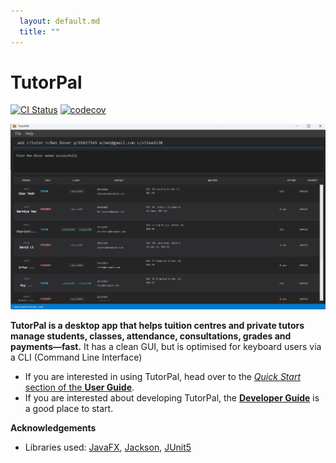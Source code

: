 ```yaml
---
  layout: default.md
  title: ""
---
```


# TutorPal

[![CI Status](https://github.com/se-edu/addressbook-level3/workflows/Java%20CI/badge.svg)](https://github.com/se-edu/addressbook-level3/actions)
[![codecov](https://codecov.io/gh/se-edu/addressbook-level3/branch/master/graph/badge.svg)](https://codecov.io/gh/se-edu/addressbook-level3)

![Ui](images/Ui.png)

**TutorPal is a desktop app that helps tuition centres and
private tutors manage students, classes, attendance, consultations,
grades and payments—fast.**
It has a clean GUI, but is optimised for keyboard users via a CLI (Command Line Interface)

* If you are interested in using TutorPal, head over to the [_Quick Start_ section of the **User Guide**](UserGuide.html#quick-start).
* If you are interested about developing TutorPal, the [**Developer Guide**](DeveloperGuide.html) is a good place to start.


**Acknowledgements**

* Libraries used: [JavaFX](https://openjfx.io/), [Jackson](https://github.com/FasterXML/jackson), [JUnit5](https://github.com/junit-team/junit5)
